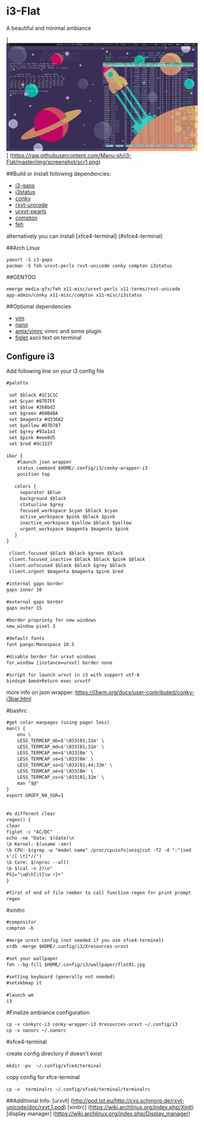 # **i3-Flat**

A beautiful and minimal ambiance

[![i3-Flat screenshot](img/min/minscr1.png)] (https://raw.githubusercontent.com/Manu-sh/i3-Flat/master/img/screenshot/scr1.png)


##Build or install following dependencies:

* [i3-gaps](https://github.com/Airblader/i3) 
* [i3status](https://github.com/i3/i3status) 
* [conky](https://github.com/brndnmtthws/conky) 
* [rxvt-unicode](http://dist.schmorp.de)
* [urxvt-pearls](http://www.github.com/muennich/urxvt-perls) 
* [compton](https://github.com/chjj/compton) 
* [feh](http://feh.finalrewind.org)

alternatively you can install [xfce4-terminal] (#xfce4-terminal)

##Arch Linux

```
yaourt -S i3-gaps
pacman -S feh urxvt-perls rxvt-unicode conky compton i3status
```
##GENTOO
```
emerge media-gfx/feh x11-misc/urxvt-perls x11-terms/rxvt-unicode 
app-admin/conky x11-misc/compton x11-misc/i3status
```

##Optional dependencies

* [vim](https://github.com/vim/vim)
* [nano](https://www.nano-editor.org/download.php)
* [amix/vimrc](https://github.com/amix/vimrc) vimrc and some plugin   
* [figlet](http://www.figlet.org/) ascii text on terminal


## Configure i3

Add following line on your i3 config file

```
#palette

 set $black #1C1C1C
 set $cyan #87D7FF
 set $blue #268bd2
 set $green #60B48A 
 set $magenta #d33682 
 set $yellow #D7D787
 set $grey #93a1a1
 set $pink #eee8d5 
 set $red #dc322f

ibar {
    #launch json wrapper
    status_command $HOME/.config/i3/conky-wrapper-i3
	position top

   colors {
     separator $blue
     background $black
     statusline $grey
     focused_workspace $cyan $black $cyan
     active_workspace $pink $black $pink
     inactive_workspace $yellow $black $yellow
     urgent_workspace $magenta $magenta $pink
   }
}

 client.focused $black $black $green $black
 client.focused_inactive $black $black $pink $black
 client.unfocused $black $black $grey $black
 client.urgent $magenta $magenta $pink $red

#internal gaps border
gaps inner 10

#external gaps border
gaps outer 15

#border propriety for new windows
new_window pixel 3 

#default fonts
font pango:Monospace 10.5

#disable border for urxvt windows 
for_window [instance=urxvt] border none

#script for launch urxvt in i3 with support utf-8
bindsym $mod+Return exec urxvtf
```

more info on json wrapper: https://i3wm.org/docs/user-contributed/conky-i3bar.html


#bashrc
```
#get color manpages (using pager less)
man() {
    env \
    LESS_TERMCAP_mb=$'\033[01;31m' \
    LESS_TERMCAP_md=$'\033[01;31m' \
    LESS_TERMCAP_me=$'\033[0m' \
    LESS_TERMCAP_se=$'\033[0m' \
    LESS_TERMCAP_so=$'\033[01;44;33m' \
    LESS_TERMCAP_ue=$'\033[0m' \
    LESS_TERMCAP_us=$'\033[01;32m' \
    man "$@"
}
export GROFF_NO_SGR=1


#a different clear
regen() {
clear
figlet -c "AC/DC"
echo -ne "Data: $(date)\n
\b Kernel: $(uname -smr)
\b CPU: $(grep -w "model name" /proc/cpuinfo|uniq|cut -f2 -d ":"|sed s'/[ \t]*//')
\b Core: $(nproc --all)
\b $(cal -n 2)\n"
PS1="\u@\h[\t]\w ⚡}➤"
}

#first of end of file rember to call function regen for print prompt
regen

```

#xinitrc
```
#compositor
compton -b

#merge urxvt config (not needed if you use xfce4-terminal)
xrdb -merge $HOME/.config/i3/Xresources-urxvt

#set your wallpaper
feh --bg-fill $HOME/.config/i3/wallpaper/flat01.jpg

#setting keyboard (generally not needed) 
#setxkbmap it

#launch wm
i3
```
#Finalize ambiance configuration
```
cp -v conkyrc-i3 conky-wrapper-i3 Xresources-urxvt ~/.config/i3
cp -v nanorc ~/.nanorc
```

#xfce4-terminal

create config directory if doesn't exist

``
mkdir -pv  ~/.config/xfce4/terminal
``

copy config for xfce-terminal

``
cp -v  terminalrc ~/.config/xfce4/terminal/terminalrc
``

##Additional Info:
[urxvt] (http://pod.tst.eu/http://cvs.schmorp.de/rxvt-unicode/doc/rxvt.1.pod)
[xinitrc] (https://wiki.archlinux.org/index.php/Xinit)
[display manager] (https://wiki.archlinux.org/index.php/Display_manager)
